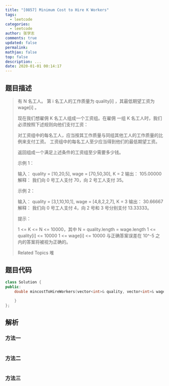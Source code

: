 ```yaml
---
title: "[0857] Minimum Cost to Hire K Workers"
tags:
  - leetcode
categories:
  - leetcode
author: 张学志
comments: true
updated: false
permalink:
mathjax: false
top: false
description: ...
date: 2020-01-01 00:14:17
---
```


## 题目描述

> 有 N 名工人。 第 i 名工人的工作质量为 quality[i] ，其最低期望工资为 wage[i] 。 
> 
> 现在我们想雇佣 K 名工人组成一个工资组。在雇佣 一组 K 名工人时，我们必须按照下述规则向他们支付工资： 
> 
> 
> 对工资组中的每名工人，应当按其工作质量与同组其他工人的工作质量的比例来支付工资。 
> 工资组中的每名工人至少应当得到他们的最低期望工资。 
> 
> 
> 返回组成一个满足上述条件的工资组至少需要多少钱。 
> 
> 
> 
> 
> 
> 
> 示例 1： 
> 
> 输入： quality = [10,20,5], wage = [70,50,30], K = 2
> 输出： 105.00000
> 解释： 我们向 0 号工人支付 70，向 2 号工人支付 35。 
> 
> 示例 2： 
> 
> 输入： quality = [3,1,10,10,1], wage = [4,8,2,2,7], K = 3
> 输出： 30.66667
> 解释： 我们向 0 号工人支付 4，向 2 号和 3 号分别支付 13.33333。 
> 
> 
> 
> 提示： 
> 
> 
> 1 <= K <= N <= 10000，其中 N = quality.length = wage.length 
> 1 <= quality[i] <= 10000 
> 1 <= wage[i] <= 10000 
> 与正确答案误差在 10^-5 之内的答案将被视为正确的。 
> 
> Related Topics 堆

## 题目代码

```cpp
class Solution {
public:
    double mincostToHireWorkers(vector<int>& quality, vector<int>& wage, int K) {
        
    }
};
```

## 解析

### 方法一

```cpp

```

### 方法二

```cpp

```

### 方法三

```cpp

```


